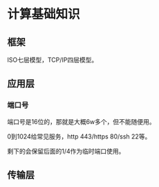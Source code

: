 # 计算基础知识

## 框架

ISO七层模型，TCP/IP四层模型。

## 应用层

### 端口号

端口号是16位的，那就是大概6w多个，但不能随便用。

0到1024给常见服务，http 443/https 80/ssh 22等。

剩下的会保留后面的1/4作为临时端口使用。


## 传输层



